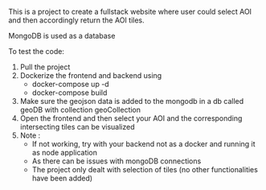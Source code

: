 This is a project to create a fullstack website where user could select AOI and then accordingly return the AOI tiles.

MongoDB is used as a database

To test the code:

1. Pull the project
2. Dockerize the frontend and backend using
    - docker-compose up -d
    - docker-compose build
3. Make sure the geojson data is added to the mongodb in a db called geoDB with collection geoCollection
4. Open the frontend and then select your AOI and the corresponding intersecting tiles can be visualized
5. Note :
    - If not working, try with your backend not as a docker and running it as node application
    - As there can be issues with mongoDB connections
    - The project only dealt with selection of tiles (no other functionalities have been added)

